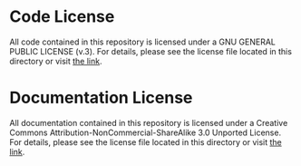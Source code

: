 Code License
============

All code contained in this repository is licensed under a GNU GENERAL PUBLIC LICENSE (v.3). For details, please see the license file located in this directory or visit [the link](https://www.gnu.org/licenses/gpl-3.0.html).

Documentation License
============

All documentation contained in this repository is licensed under a Creative Commons Attribution-NonCommercial-ShareAlike 3.0 Unported License. For details, please see the license file located in this directory or visit [the link](http://creativecommons.org/licenses/by-nc-sa/3.0/deed.en_US).
